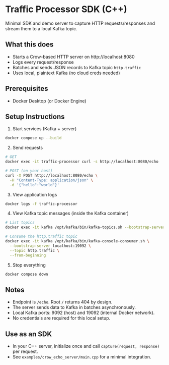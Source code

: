 # Traffic Processor SDK (C++)

Minimal SDK and demo server to capture HTTP requests/responses and stream them to a local Kafka topic.

## What this does

- Starts a Crow-based HTTP server on http://localhost:8080
- Logs every request/response
- Batches and sends JSON records to Kafka topic `http.traffic`
- Uses local, plaintext Kafka (no cloud creds needed)

## Prerequisites

- Docker Desktop (or Docker Engine)

## Setup Instructions

1. Start services (Kafka + server)

```bash
docker compose up --build
```

2. Send requests

```bash
# GET
docker exec -it traffic-processor curl -s http://localhost:8080/echo

# POST (on your host)
curl -X POST http://localhost:8080/echo \
  -H "Content-Type: application/json" \
  -d '{"hello":"world"}'
```

3. View application logs

```bash
docker logs -f traffic-processor
```

4. View Kafka topic messages (inside the Kafka container)

```bash
# List topics
docker exec -it kafka /opt/kafka/bin/kafka-topics.sh --bootstrap-server localhost:19092 --list

# Consume the http.traffic topic
docker exec -it kafka /opt/kafka/bin/kafka-console-consumer.sh \
  --bootstrap-server localhost:19092 \
  --topic http.traffic \
  --from-beginning
```

5. Stop everything

```bash
docker compose down
```

## Notes

- Endpoint is `/echo`. Root `/` returns 404 by design.
- The server sends data to Kafka in batches asynchronously.
- Local Kafka ports: 9092 (host) and 19092 (internal Docker network).
- No credentials are required for this local setup.

## Use as an SDK

- In your C++ server, initialize once and call `capture(request, response)` per request.
- See `examples/crow_echo_server/main.cpp` for a minimal integration.
